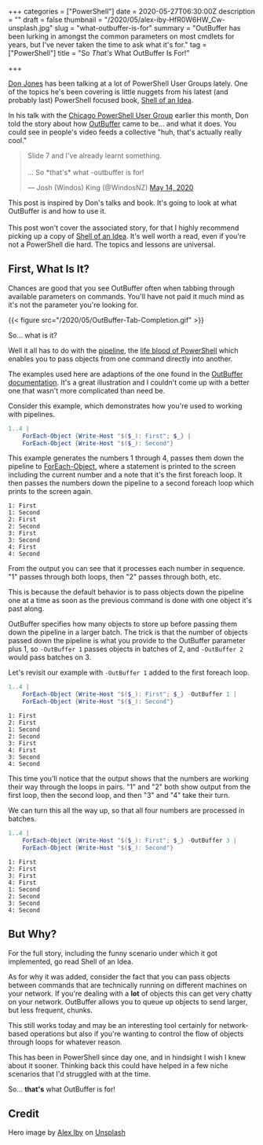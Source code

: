 +++
categories = ["PowerShell"]
date = 2020-05-27T06:30:00Z
description = ""
draft = false
thumbnail = "/2020/05/alex-iby-HfR0W6HW_Cw-unsplash.jpg"
slug = "what-outbuffer-is-for"
summary = "OutBuffer has been lurking in amongst the common parameters on most cmdlets for years, but I've never taken the time to ask what it's for."
tag = ["PowerShell"]
title = "So *That's* What OutBuffer Is For!"

+++


[Don Jones](https://twitter.com/concentrateddon) has been talking at a lot of PowerShell User Groups lately. One of the topics he's been covering is little nuggets from his latest (and probably last) PowerShell focused book, [Shell of an Idea](https://leanpub.com/shell-of-an-idea).

In his talk with the [Chicago PowerShell User Group](https://twitter.com/chgopsug) earlier this month, Don told the story about how [OutBuffer](https://docs.microsoft.com/en-us/powershell/module/microsoft.powershell.core/about/about_commonparameters#outbuffer) came to be... and what it does. You could see in people's video feeds a collective "huh, that's actually really cool."

<blockquote class="twitter-tweet"><p lang="en" dir="ltr">Slide 7 and I&#39;ve already learnt something.<br><br>... So *that&#39;s* what -outbuffer is for!</p>&mdash; Josh (Windos) King (@WindosNZ) <a href="https://twitter.com/WindosNZ/status/1261070657694994433?ref_src=twsrc%5Etfw">May 14, 2020</a></blockquote>
<script async src="https://platform.twitter.com/widgets.js" charset="utf-8"></script>

<p class="success">This post is inspired by Don's talks and book. It's going to look at what OutBuffer is and how to use it.<br /><br />
This post won't cover the associated story, for that I highly recommend picking up a copy of <a target="_blank" href="https://leanpub.com/shell-of-an-idea">Shell of an Idea</a>. It's well worth a read, even if you're not a PowerShell die hard. The topics and lessons are universal.</p>

## First, What Is It?

Chances are good that you see OutBuffer often when tabbing through available parameters on commands. You'll have not paid it much mind as it's not the parameter you're looking for.

{{< figure src="/2020/05/OutBuffer-Tab-Completion.gif" >}}

So... what is it?

Well it all has to do with the [pipeline](https://docs.microsoft.com/en-us/powershell/module/microsoft.powershell.core/about/about_pipelines), the [life blood of PowerShell](https://docs.microsoft.com/en-us/powershell/scripting/learn/understanding-the-powershell-pipeline) which enables you to pass objects from one command directly into another.

<p class="note">The examples used here are adaptions of the one found in the <a target="_blank" href="https://docs.microsoft.com/en-us/powershell/module/microsoft.powershell.core/about/about_commonparameters#outbuffer">OutBuffer documentation</a>. It's a great illustration and I couldn't come up with a better one that wasn't more complicated than need be.</p>

Consider this example, which demonstrates how you're used to working with pipelines.

```powershell
1..4 |
    ForEach-Object {Write-Host "$($_): First"; $_} |
    ForEach-Object {Write-Host "$($_): Second"}
```

This example generates the numbers 1 through 4, passes them down the pipeline to [ForEach-Object](https://docs.microsoft.com/en-us/powershell/module/microsoft.powershell.core/foreach-object), where a statement is printed to the screen including the current number and a note that it's the first foreach loop. It then passes the numbers down the pipeline to a second foreach loop which prints to the screen again.

```output
1: First
1: Second
2: First
2: Second
3: First
3: Second
4: First
4: Second
```

From the output you can see that it processes each number in sequence. "1" passes through both loops, then "2" passes through both, etc.

This is because the default behavior is to pass objects down the pipeline one at a time as soon as the previous command is done with one object it's past along.

OutBuffer specifies how many objects to store up before passing them down the pipeline in a larger batch. The trick is that the number of objects passed down the pipeline is what you provide to the OutBuffer parameter plus 1, so `-OutBuffer 1` passes objects in batches of 2, and `-OutBuffer 2` would pass batches on 3.

Let's revisit our example with `-OutBuffer 1` added to the first foreach loop.

```powershell
1..4 |
    ForEach-Object {Write-Host "$($_): First"; $_} -OutBuffer 1 |
    ForEach-Object {Write-Host "$($_): Second"}
```

```output
1: First
2: First
1: Second
2: Second
3: First
4: First
3: Second
4: Second
```

This time you'll notice that the output shows that the numbers are working their way through the loops in pairs. "1" and "2" both show output from the first loop, then the second loop, and then "3" and "4" take their turn.

We can turn this all the way up, so that all four numbers are processed in batches.

```powershell
1..4 |
    ForEach-Object {Write-Host "$($_): First"; $_} -OutBuffer 3 |
    ForEach-Object {Write-Host "$($_): Second"}
```

```output
1: First
2: First
3: First
4: First
1: Second
2: Second
3: Second
4: Second
```

## But Why?

For the full story, including the funny scenario under which it got implemented, go read Shell of an Idea.

As for why it was added, consider the fact that you can pass objects between commands that are technically running on different machines on your network. If you're dealing with a **lot** of objects this can get very chatty on your network. OutBuffer allows you to queue up objects to send larger, but less frequent, chunks.

This still works today and may be an interesting tool certainly for network-based operations but also if you're wanting to control the flow of objects through loops for whatever reason.

This has been in PowerShell since day one, and in hindsight I wish I knew about it sooner. Thinking back this could have helped in a few niche scenarios that I'd struggled with at the time.

So... **that's** what OutBuffer is for!

## Credit

Hero image by [Alex Iby](https://unsplash.com/@alexiby?utm_source=unsplash&utm_medium=referral&utm_content=creditCopyText) on [Unsplash](https://unsplash.com/s/photos/lightbulb?utm_source=unsplash&utm_medium=referral&utm_content=creditCopyText)

